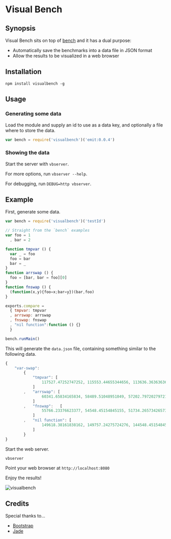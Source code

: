 # Visual Bench

## Synopsis

Visual Bench sits on top of [bench](https://github.com/isaacs/node-bench) and it has a dual purpose:

* Automatically save the benchmarks into a data file in JSON format
* Allow the results to be visualized in a web browser


## Installation

`npm install visualbench -g`


## Usage

### Generating some data

Load the module and supply an id to use as a data key, and optionally a file where to store the data.

```javascript
var bench = require('visualbench')('emit:0.0.4')
```

### Showing the data

Start the server with `vbserver`.

For more options, run `vbserver --help`.

For debugging, run `DEBUG=http vbserver`.


## Example

First, generate some data.

```javascript
var bench = require('visualbench')('testId')

// Straight from the `bench` examples
var foo = 1
  , bar = 2

function tmpvar () {
  var _ = foo
  foo = bar
  bar = _
}
function arrswap () {
  foo = [bar, bar = foo][0]
}
function fnswap () {
  (function(x,y){foo=x;bar=y})(bar,foo)
}

exports.compare =
  { tmpvar: tmpvar
  , arrswap: arrswap
  , fnswap: fnswap
  , "nil function":function () {}
  }

bench.runMain()
```

This will generate the `data.json` file, containing something similar to the following data.

```javascript
{
	"var-swap":
		{
			"tmpvar": [
				117527.47252747252, 115553.44655344656, 113636.36363636363, 99736.26373626373, 98266.73326673327
			]
		,	"arrswap": [
				60341.65834165834, 58489.51048951049, 57202.79720279721, 54672.32767232767, 53621.37862137862
			]
		,	"fnswap":	[
				55766.23376623377, 54548.45154845155, 51734.26573426573, 51650.34965034965, 51682.317682317684
			]
		,	"nil function": [
				149618.38161838162, 149757.24275724276, 144548.45154845156, 127869.13086913087, 127647.35264735264
			]
		}
}
```

Start the web server.

`vbserver`

Point your web browser at `http://localhost:8080`

Enjoy the results!

![visualbench](https://github.com/pierrec/node-atok/tree/master/examples/vb.png)

## Credits

Special thanks to...

* [Bootstrap](http://twitter.github.com/bootstrap/index.html)
* [Jade](http://jade-lang.com/)
